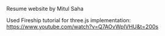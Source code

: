 Resume website by Mitul Saha

Used Fireship tutorial for three.js implementation:
https://www.youtube.com/watch?v=Q7AOvWpIVHU&t=200s
